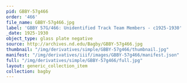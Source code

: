 ```yaml
---
pid: GBBY-57g466
order: '466'
file_name: GBBY-57g466.jpg
label: 'GBBY 57G/466: Unidentified Track Team Members - c1925-1930'
_date: 1925-1930
object_type: glass plate negative
source: http://archives.nd.edu/Bagby/GBBY-57g466.jpg
thumbnail: "/img/derivatives/simple/GBBY-57g466/thumbnail.jpg"
manifest: "/img/derivatives/iiif/images/GBBY-57g466/manifest.json"
full: "/img/derivatives/simple/GBBY-57g466/full.jpg"
layout: generic_collection_item
collection: bagby
---
```

